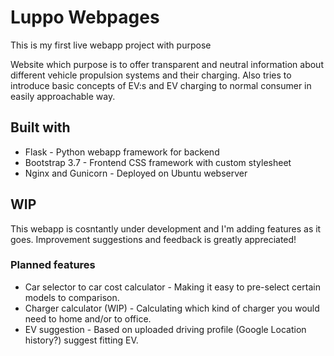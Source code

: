 # Luppo Webpages

This is my first live webapp project with purpose 

Website which purpose is to offer transparent and neutral information about different vehicle propulsion systems and their charging. Also tries to introduce basic concepts of EV:s and EV charging to normal consumer in easily approachable way.

## Built with
* Flask - Python webapp framework for backend
* Bootstrap 3.7 - Frontend CSS framework with custom stylesheet
* Nginx and Gunicorn - Deployed on Ubuntu webserver

## WIP
This webapp is cosntantly under development and I'm adding features as it goes. Improvement suggestions and feedback is greatly appreciated!

### Planned features
* Car selector to car cost calculator - Making it easy to pre-select certain models to comparison.
* Charger calculator (WIP) - Calculating which kind of charger you would need to home and/or to office.
* EV suggestion - Based on uploaded driving profile (Google Location history?) suggest fitting EV.